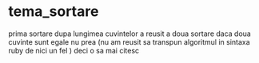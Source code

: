 tema_sortare
============
prima sortare dupa lungimea cuvintelor a reusit
a doua sortare daca doua cuvinte sunt egale nu prea (nu am reusit sa transpun algoritmul in sintaxa ruby de nici un fel )
deci o sa mai citesc 
